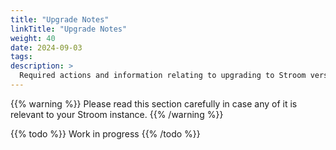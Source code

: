 ```yaml
---
title: "Upgrade Notes"
linkTitle: "Upgrade Notes"
weight: 40
date: 2024-09-03
tags: 
description: >
  Required actions and information relating to upgrading to Stroom version 7.6.
---
```


{{% warning %}}
Please read this section carefully in case any of it is relevant to your Stroom instance.
{{% /warning %}}


{{% todo %}}
Work in progress
{{% /todo %}}

